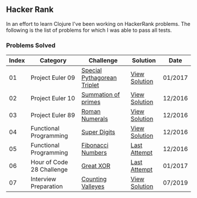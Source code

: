 ## Hacker Rank

In an effort to learn Clojure I've been working on HackerRank problems. The following is the list of problems for which I was able to pass all tests.

### Problems Solved

Index     |Category                   |Challenge                         | Solution             | Date
----------|---------------------------|----------------------------------| ---------------------| -------
01        | Project Euler 09          | [Special Pythagorean Triplet][9] | [View Solution][10]  | 01/2017
02        | Project Euler 10          | [Summation of primes][1]         | [View Solution][2]   | 12/2016
03        | Project Euler 89          | [Roman Numerals][3]              | [View Solution][4]   | 12/2016
04        | Functional Programming    | [Super Digits][5]                | [View Solution][6]   | 12/2016
05        | Functional Programming    | [Fibonacci Numbers][7]           | [Last Attempt][8]    | 12/2016
06        | Hour of Code 28 Challenge | [Great XOR][11]                  | [Last Attempt][12]   | 01/2017
07        | Interview Preparation     | [Counting Valleyes][13]          | [View Solution][14]  | 07/2019

[1]:https://www.hackerrank.com/contests/projecteuler/challenges/euler010
[2]:https://github.com/edalorzo/hacker-rank-clojure/blob/master/src/project_euler/euler10.clj
[3]:https://www.hackerrank.com/contests/projecteuler/challenges/euler089
[4]:https://github.com/edalorzo/hacker-rank-clojure/blob/master/src/project_euler/euler89.clj
[5]:https://www.hackerrank.com/challenges/super-digit
[6]:https://github.com/edalorzo/hacker-rank-clojure/blob/master/src/func_proc/super_digits.clj
[7]:https://www.hackerrank.com/challenges/functional-programming-warmups-in-recursion---fibonacci-numbers
[8]:https://github.com/edalorzo/hacker-rank-clojure/blob/master/src/func_proc/fibonacci.clj
[9]:https://www.hackerrank.com/contests/projecteuler/challenges/euler009
[10]:https://github.com/edalorzo/hacker-rank-clojure/blob/master/src/project_euler/euler09.clj
[11]:https://www.hackerrank.com/contests/w28/challenges/the-great-xor
[12]:https://github.com/edalorzo/hacker-rank-clojure/blob/master/src/week_of_code/greatest_xor.clj
[13]:https://www.hackerrank.com/challenges/counting-valleys/problem
[14]:https://github.com/edalorzo/hacker-rank-clojure/blob/master/src/interview_prep/problems.clj
